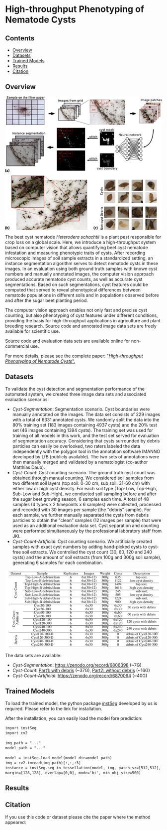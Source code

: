# High-throughput Phenotyping of Nematode Cysts

## Contents

- [Overview](#overview)
- [Datasets](#datasets)
- [Trained Models](#trained-models)
- [Results](#results)
- [Citation](#citation)

## Overview

<img src="figures/overview.png" width="600" align="center">

The beet cyst nematode *Heterodera schachtii* is a plant pest responsible for crop loss on a global scale. Here, we introduce a high-throughput system based on computer vision that allows quantifying beet cyst nematode infestation and measuring phenotypic traits of cysts. After recording microscopic images of soil sample extracts in a standardized setting, an instance segmentation algorithm serves to detect nematode cysts in these images. In an evaluation using both ground truth samples with known cyst numbers and manually annotated images, the computer vision approach produced accurate nematode cyst counts, as well as accurate cyst segmentations. Based on such segmentations, cyst features could be computed that served to reveal phenotypical differences between nematode populations in different soils and in populations observed before and after the sugar beet planting period.

The computer vision approach enables not only fast and precise cyst counting, but also phenotyping of cyst features under different conditions, providing the basis for high-throughput applications in agriculture and plant breeding research. Source code and annotated image data sets are freely available for scientific use.

Source code and evaluation data sets are available online for non-commercial use.

For more details, please see the complete paper:  ["*High-throughput Phenotyping of Nematode Cysts*".]()

## Datasets


To validate the cyst detection and segmentation performance of the automated system, we created three image data sets and associated evaluation scenarios:


- *Cyst-Segmentation*: Segmentation scenario. Cyst boundaries were manually annotated on the images. The data set consists of 229 images with a total of 6331 annotated cysts. We randomly split the data into the 80% training set (183 images containing 4937 cysts) and the 20% test set (46 images containing 1394 cysts). The training set was used for training of all models in this work, and the test set served for evaluation of segmentation accuracy. Considering that cysts surrounded by debris particles can easily be overlooked, two raters labeled the data independently with the polygon tool in the annotation software IMANNO developed by LfB (publicly available). The two sets of annotations were then manually merged and validated by a nematologist (co-author Matthias Daub).
- *Cyst-Count*: Cyst counting scenario. The ground truth cyst count was obtained through manual counting. We considered soil samples from two different soil layers (top soil: 0-30 cm, sub soil: 31-60 cm) with either low or high cyst density. For each soil type (Top-Low, Top-High, Sub-Low and Sub-High), we conducted soil sampling before and after the sugar beet growing season, 6 samples each time. A total of 48 samples (4 types x 2 timepoints x 6 samples) were collected, processed and recorded with 30 images per sample (the "debris" sample). For each sample, we further manually separated the cysts from debris particles to obtain the "clean" samples (12 images per sample) that were used as an additional evaluation data set. Cyst separation and counting were performed simultaneously by the professional laboratory staff from JKI.
- *Cyst-Count-Artificial*: Cyst counting scenario. We artificially created samples with exact cyst numbers by adding hand-picked cysts to cyst-free soil extracts. We controlled the cyst count (30, 60, 120 and 240 cysts) and the amount of soil extracts (from 100g and 300g soil sample), generating 6 samples for each combination.

<img src="figures/dataset.png" width="600" align="center">

The data sets are available:
- *Cyst-Segmentation*: https://zenodo.org/record/6806398 (~7G)
- *Cyst-Count*: [Part1: with debris](https://zenodo.org/record/6861775) (~37G), [Part2: without debris](https://zenodo.org/record/6861814) (~16G)
- *Cyst-Count-Artificial*: https://zenodo.org/record/6870064 (~40G)


## Trained Models

To load the trained model, the python package [*instSeg*](https://github.com/looooongChen/instSeg) developed by us is required. Please refer to the link for installation. 

After the installation, you can easily load the model fore prediction:

```
import instSeg
import cv2

img_path = "..."
model_path = "..."

model = instSeg.load_model(model_dir=model_path)
img = cv2.imread(img_path)[:,:,:3]
instance = instSeg.seg_in_tessellation(model, img, patch_sz=[512,512], margin=[128,128], overlap=[0,0], mode='bi', min_obj_size=500)
```


## Results

<!--
### 1. Evaluation of counting accuracy.

<img src="figure/" width="600" align="middle">

### 2. Evaluation of segmentation accuracy.

<img src="figure/" width="600" align="middle">

### 3. Image-based phenotyping reveals that nematode populations have characteristic phenotypical features.

<img src="figure/" width="600" align="middle">
-->


## Citation

If you use this code or dataset please cite the paper where the method appeared: 


